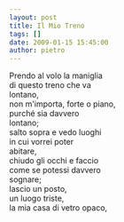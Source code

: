 ```yaml
---
layout: post
title: Il Mio Treno
tags: []
date: 2009-01-15 15:45:00
author: pietro
---
```

Prendo al volo la maniglia<br/>di questo treno che va<br/>lontano,<br/>non m'importa, forte o piano,<br/>purché sia davvero<br/>lontano;<br/>salto sopra e vedo luoghi<br/>in cui vorrei poter<br/>abitare,<br/>chiudo gli occhi e faccio<br/>come se potessi davvero<br/>sognare;<br/>lascio un posto,<br/>un luogo triste,<br/>la mia casa di vetro opaco,
